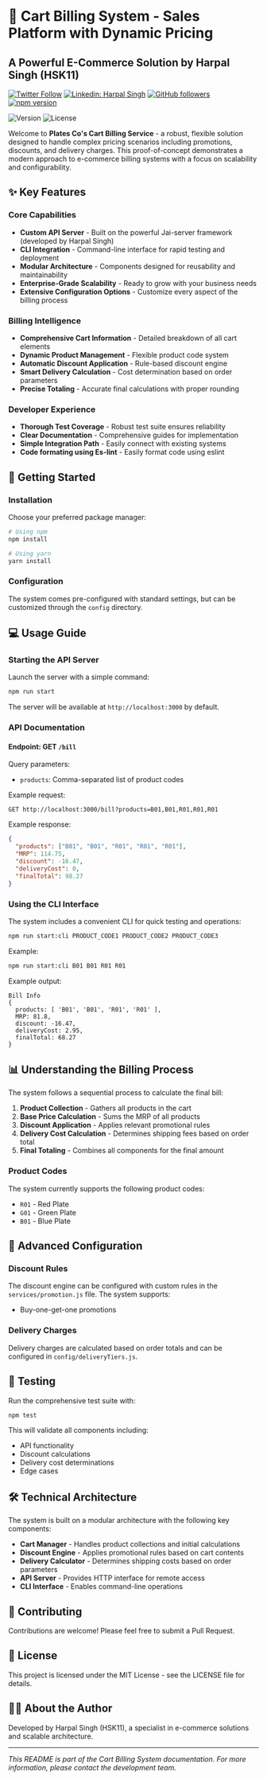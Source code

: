 # 🛒 Cart Billing System - Sales Platform with Dynamic Pricing

## A Powerful E-Commerce Solution by Harpal Singh (HSK11)
[![Twitter Follow](https://img.shields.io/twitter/follow/hsk11dev?label=Follow)](https://twitter.com/intent/follow?screen_name=hsk11dev)
[![Linkedin: Harpal Singh](https://img.shields.io/badge/-hsk11-blue?style=flat-square&logo=Linkedin&logoColor=white&link=https://www.linkedin.com/in/hsk11)](https://www.linkedin.com/in/hsk11/)
[![GitHub followers](https://img.shields.io/github/followers/hsk11?label=Follow&style=social)](https://github.com/hsk11)
[![npm version](https://badge.fury.io/js/jai-server.svg)](https://www.npmjs.com/package/jai-server)

![Version](https://img.shields.io/badge/version-1.0.0-blue.svg)
![License](https://img.shields.io/badge/license-MIT-green.svg)

Welcome to **Plates Co's Cart Billing Service** - a robust, flexible solution designed to handle complex pricing scenarios including promotions, discounts, and delivery charges. This proof-of-concept demonstrates a modern approach to e-commerce billing systems with a focus on scalability and configurability.

## ✨ Key Features

### Core Capabilities
- **Custom API Server** - Built on the powerful Jai-server framework (developed by Harpal Singh)
- **CLI Integration** - Command-line interface for rapid testing and deployment
- **Modular Architecture** - Components designed for reusability and maintainability
- **Enterprise-Grade Scalability** - Ready to grow with your business needs
- **Extensive Configuration Options** - Customize every aspect of the billing process

### Billing Intelligence
- **Comprehensive Cart Information** - Detailed breakdown of all cart elements
- **Dynamic Product Management** - Flexible product code system
- **Automatic Discount Application** - Rule-based discount engine
- **Smart Delivery Calculation** - Cost determination based on order parameters
- **Precise Totaling** - Accurate final calculations with proper rounding

### Developer Experience
- **Thorough Test Coverage** - Robust test suite ensures reliability
- **Clear Documentation** - Comprehensive guides for implementation
- **Simple Integration Path** - Easily connect with existing 
systems
- **Code formating using Es-lint** - Easily format code using eslint

## 🚀 Getting Started

### Installation

Choose your preferred package manager:

```bash
# Using npm
npm install

# Using yarn
yarn install
```

### Configuration

The system comes pre-configured with standard settings, but can be customized through the `config` directory.

## 💻 Usage Guide

### Starting the API Server

Launch the server with a simple command:

```bash
npm run start
```

The server will be available at `http://localhost:3000` by default.

### API Documentation

#### Endpoint: GET `/bill`

Query parameters:
- `products`: Comma-separated list of product codes

Example request:
```
GET http://localhost:3000/bill?products=B01,B01,R01,R01,R01
```

Example response:
```json
{
  "products": ["B01", "B01", "R01", "R01", "R01"],
  "MRP": 114.75,
  "discount": -16.47,
  "deliveryCost": 0,
  "finalTotal": 98.27
}
```

### Using the CLI Interface

The system includes a convenient CLI for quick testing and operations:

```bash
npm run start:cli PRODUCT_CODE1 PRODUCT_CODE2 PRODUCT_CODE3
```

Example:
```bash
npm run start:cli B01 B01 R01 R01
```

Example output:
```
Bill Info
{
  products: [ 'B01', 'B01', 'R01', 'R01' ],
  MRP: 81.8,
  discount: -16.47,
  deliveryCost: 2.95,
  finalTotal: 68.27
}
```

## 📊 Understanding the Billing Process

The system follows a sequential process to calculate the final bill:

1. **Product Collection** - Gathers all products in the cart
2. **Base Price Calculation** - Sums the MRP of all products
3. **Discount Application** - Applies relevant promotional rules
4. **Delivery Cost Calculation** - Determines shipping fees based on order total
5. **Final Totaling** - Combines all components for the final amount

### Product Codes

The system currently supports the following product codes:
- `R01` - Red Plate
- `G01` - Green Plate
- `B01` - Blue Plate

## 🔧 Advanced Configuration

### Discount Rules

The discount engine can be configured with custom rules in the `services/promotion.js` file. The system supports:

- Buy-one-get-one promotions

### Delivery Charges

Delivery charges are calculated based on order totals and can be configured in `config/deliveryTiers.js`.

## 🧪 Testing

Run the comprehensive test suite with:

```bash
npm test
```

This will validate all components including:
- API functionality
- Discount calculations
- Delivery cost determinations
- Edge cases

## 🛠️ Technical Architecture

The system is built on a modular architecture with the following key components:

- **Cart Manager** - Handles product collections and initial calculations
- **Discount Engine** - Applies promotional rules based on cart contents
- **Delivery Calculator** - Determines shipping costs based on order parameters
- **API Server** - Provides HTTP interface for remote access
- **CLI Interface** - Enables command-line operations

## 🤝 Contributing

Contributions are welcome! Please feel free to submit a Pull Request.

## 📝 License

This project is licensed under the MIT License - see the LICENSE file for details.

## 👨‍💻 About the Author

Developed by Harpal Singh (HSK11), a specialist in e-commerce solutions and scalable architecture.

---

*This README is part of the Cart Billing System documentation. For more information, please contact the development team.*